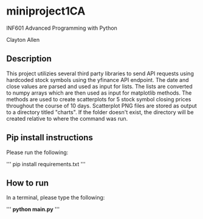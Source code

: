 # miniproject1CA

INF601 Advanced Programming with Python

Clayton Allen

## Description

This project utilizies several third party libraries to send API requests using hardcoded stock symbols using the yfinance API endpoint. The date and close values are parsed and used as input for lists. The lists are converted to numpy arrays which are then used as input for matplotlib methods. The methods are used to create scatterplots for 5 stock symbol closing prices throughout the course of 10 days. Scatterplot PNG files are stored as output to a directory titled "charts". If the folder doesn't exist, the directory will be created relative to where the command was run. 

## Pip install instructions

Please run the following:

'''
pip install requirements.txt
'''

## How to run
In a terminal, please type the following:

'''
**python main.py**
'''